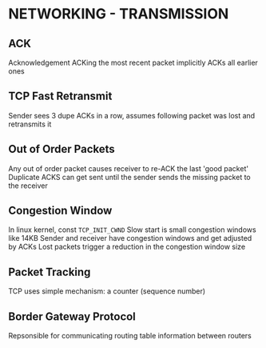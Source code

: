 # NETWORKING - TRANSMISSION

## ACK
Acknowledgement
ACKing the most recent packet implicitly ACKs all earlier ones

## TCP Fast Retransmit
Sender sees 3 dupe ACKs in a row, assumes following packet was lost and
retransmits it

## Out of Order Packets
Any out of order packet causes receiver to re-ACK the last 'good packet'
Duplicate ACKS can get sent until the sender sends the missing packet to the
receiver

## Congestion Window
In linux kernel, const `TCP_INIT_CWND`
Slow start is small congestion windows like 14KB
Sender and receiver have congestion windows and get adjusted by ACKs
Lost packets trigger a reduction in the congestion window size

## Packet Tracking
TCP uses simple mechanism: a counter (sequence number)

## Border Gateway Protocol
Repsonsible for communicating routing table information between routers
